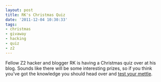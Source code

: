 ```yaml
---
layout: post
title: RK's Christmas Quiz
date: '2011-12-04 10:30:33'
tags:
- christmas
- givaway
- hacking
- quiz
- z2
---
```



Fellow Z2 hacker and blogger RK is having a Christmas quiz over at his blog. Sounds like there will be some interesting prizes, so if you think you’ve got the knowledge you should head over and [test your mettle](http://russelldavis.org/2011/12/04/christmas-quiz/).


